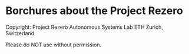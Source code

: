 Borchures about the Project Rezero
=====
Copyright:
Project Rezero
Autonomous Systems Lab
ETH Zurich, Switzerland

Please do NOT use without permission.